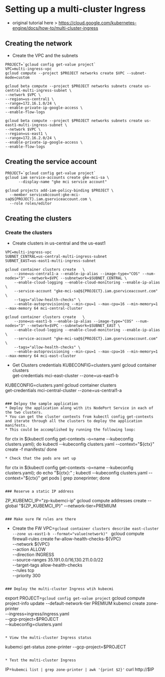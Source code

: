 # Setting up a multi-cluster Ingress
* original tutorial here > https://cloud.google.com/kubernetes-engine/docs/how-to/multi-cluster-ingress

## Creating the network
* Create the VPC and the subnets
```
PROJECT=`gcloud config get-value project`
VPC=multi-ingress-vpc 
gcloud compute --project $PROJECT networks create $VPC --subnet-mode=custom

gcloud beta compute --project $PROJECT networks subnets create us-central-multi-ingress-subnet \
--network $VPC \
--region=us-central1 \
--range=172.16.1.0/24 \
--enable-private-ip-google-access \
--enable-flow-logs

gcloud beta compute --project $PROJECT networks subnets create us-east1-multi-ingress-subnet \
--network $VPC \
--region=us-east1 \
--range=172.16.2.0/24 \
--enable-private-ip-google-access \
--enable-flow-logs
```
## Creating the service account
```
PROJECT=`gcloud config get-value project`
gcloud iam service-accounts create gke-mci-sa \
      --display-name "gke mci service account"

gcloud projects add-iam-policy-binding $PROJECT \
  --member serviceAccount:gke-mci-sa@${PROJECT}.iam.gserviceaccount.com \
  --role roles/editor
```

## Creating the clusters

### Create the clusters

* Create clusters in us-central and the us-east1 
```
VPC=multi-ingress-vpc 
SUBNET_CENTRAL=us-central-multi-ingress-subnet
SUBNET_EAST=us-east1-multi-ingress-subnet

gcloud container clusters create   \
    --zone=us-central1-a --enable-ip-alias --image-type="COS" --num-nodes="3" --network=$VPC --subnetwork=$SUBNET_CENTRAL \
    --enable-cloud-logging --enable-cloud-monitoring --enable-ip-alias \
    --service-account "gke-mci-sa@${PROJECT}.iam.gserviceaccount.com"  \
    --tags="allow-health-checks" \
    --enable-autoprovisioning --min-cpu=1 --max-cpu=16 --min-memory=1 --max-memory 64 mci-central-cluster

gcloud container clusters create   \
    --zone=us-east1-b --enable-ip-alias --image-type="COS" --num-nodes="3" --network=$VPC --subnetwork=$SUBNET_EAST \
    --enable-cloud-logging --enable-cloud-monitoring --enable-ip-alias \
    --service-account "gke-mci-sa@${PROJECT}.iam.gserviceaccount.com"  \
    --tags="allow-health-checks" \
    --enable-autoprovisioning --min-cpu=1 --max-cpu=16 --min-memory=1 --max-memory 64 mci-east-cluster

```
* Get Clusters credentials
KUBECONFIG=clusters.yaml gcloud container clusters \
    get-credentials mci-east-cluster --zone=us-east1-b

KUBECONFIG=clusters.yaml gcloud container clusters \
    get-credentials mci-central-cluster --zone=us-central1-a

```

### Delpoy the sample application
* Deploy the application along with its NodePort Service in each of the two clusters. 
* You can get the cluster contexts from kubectl config get-contexts and iterate through all the clusters to deploy the application manifests. 
* This could be accomplished by running the following loop:
```
for ctx in $(kubectl config get-contexts -o=name --kubeconfig clusters.yaml); do
  kubectl --kubeconfig clusters.yaml --context="${ctx}" create -f manifests/
done
```
* Check that the pods are set up
```
for ctx in $(kubectl config get-contexts -o=name --kubeconfig clusters.yaml); do echo "${ctx}:" ;  kubectl --kubeconfig clusters.yaml --context="${ctx}" get pods | grep zoneprinter; done
```

### Reserve a static IP address
```
ZP_KUBEMCI_IP="zp-kubemci-ip"
gcloud compute addresses create --global "${ZP_KUBEMCI_IP}" --network-tier=PREMIUM
```

### Make sure FW rules are there
```
* Create the FW
VPC=`gcloud container clusters describe east-cluster --zone us-east1-b --format="value(network)" `
gcloud compute firewall-rules create fw-allow-health-checks-${VPC} \
    --network ${VPC} \
    --action ALLOW \
    --direction INGRESS \
    --source-ranges 35.191.0.0/16,130.211.0.0/22 \
    --target-tags allow-health-checks \
    --rules tcp \
    --priority 300
```

### Deploy the multi-cluster Ingress wtih kubecmi
```
export PROJECT=`gcloud config get-value project`
gcloud compute project-info update --default-network-tier PREMIUM
kubemci create zone-printer \
    --ingress=ingress/ingress.yaml \
    --gcp-project=$PROJECT \
    --kubeconfig=clusters.yaml
```

* View the multi-cluster Ingress status
```
kubemci get-status zone-printer --gcp-project=$PROJECT
```

* Test the multi-cluster Ingress
```
IP=`kubemci list | grep zone-printer | awk '{print $2}'`
curl http://$IP 
```


